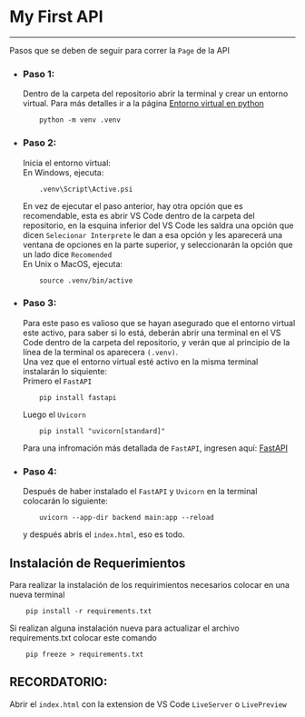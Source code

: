 # My First API
----
Pasos que se deben de seguir para correr la `Page` de la API
* ### Paso 1:
    Dentro de la carpeta del repositorio abrir la terminal y crear un entorno virtual. Para más detalles ir a la página [Entorno virtual en python](https://docs.python.org/es/3/tutorial/venv.html)
    ``` 
        python -m venv .venv
    ```

* ###  Paso 2: 
    Inicia el entorno virtual:
    <br>En Windows, ejecuta:
    ```
        .venv\Script\Active.psi
    ```
    En vez de ejecutar el paso anterior, hay otra opción que es recomendable, esta es abrir VS Code dentro de la carpeta del repositorio, en la esquina inferior del VS Code les saldra una opción que dicen `Selecionar Interprete` le dan a esa opción y les aparecerá una ventana de opciones en la parte superior, y seleccionarán la opción que un lado dice `Recomended`
    <br>En Unix o MacOS, ejecuta:
    ```
        source .venv/bin/active
    ```

* ### Paso 3: 
    Para este paso es valioso que se hayan asegurado que el entorno virtual este activo, para saber si lo está, deberán abrir una terminal en el VS Code dentro de la carpeta del repositorio, y verán que al principio de la línea de la terminal os aparecera `(.venv)`.
    <br>Una vez que el entorno virtual esté activo en la misma terminal instalarán lo siquiente: 
    <br> Primero el `FastAPI`
    ```
        pip install fastapi
    ```
    Luego el `Uvicorn`
    ```
        pip install "uvicorn[standard]"
    ```
    Para una infromación más detallada de `FastAPI`, ingresen aquí: [FastAPI](https://fastapi.tiangolo.com/)
* ### Paso 4:
    Después de haber instalado el `FastAPI` y `Uvicorn` en la terminal colocarán lo siguiente:
    ```
        uvicorn --app-dir backend main:app --reload 
    ```
    y después abris el `index.html`, eso es todo.

## Instalación de Requerimientos
Para realizar la instalación de los requirimientos necesarios colocar en una nueva terminal 
```
    pip install -r requirements.txt
```
Si realizan alguna instalación nueva para actualizar el archivo requirements.txt colocar 
este comando
```
    pip freeze > requirements.txt
```

## RECORDATORIO:
Abrir el `index.html` con la extension de VS Code `LiveServer` o `LivePreview`


